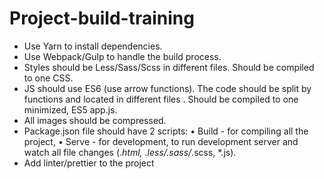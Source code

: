 # Project-build-training
- Use Yarn to install dependencies.
- Use Webpack/Gulp to handle the build process.
- Styles should be Less/Sass/Scss in different files. Should be compiled to one CSS.
- JS should use ES6 (use arrow functions). The code should be split by functions and located in different files . Should be compiled to one minimized, ES5 app.js.
- All images should be compressed.
- Package.json file should have 2 scripts:
•	Build - for compiling all the project,
•	Serve - for development, to run development server and watch all file changes (*.html,
*.less/*.sass/*.scss, *.js).
- Add linter/prettier to the project
